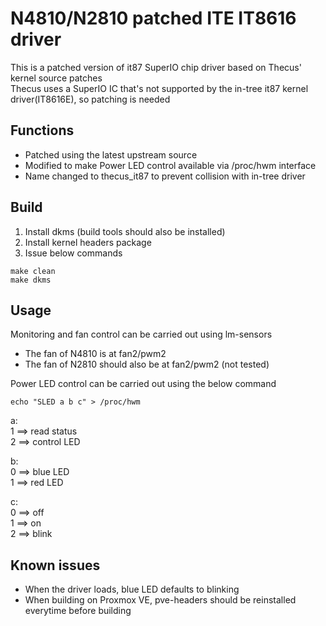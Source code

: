 # N4810/N2810 patched ITE IT8616 driver
This is a patched version of it87 SuperIO chip driver based on Thecus' kernel source patches  
Thecus uses a SuperIO IC that's not supported by the in-tree it87 kernel driver(IT8616E), so patching is needed  

## Functions
- Patched using the latest upstream source
- Modified to make Power LED control available via /proc/hwm interface
- Name changed to thecus_it87 to prevent collision with in-tree driver

## Build
1. Install dkms (build tools should also be installed)  
2. Install kernel headers package
3. Issue below commands
```
make clean
make dkms
```
## Usage
Monitoring and fan control can be carried out using lm-sensors 
- The fan of N4810 is at fan2/pwm2
- The fan of N2810 should also be at fan2/pwm2 (not tested)

Power LED control can be carried out using the below command  
```
echo "SLED a b c" > /proc/hwm
```
a:  
1 ==> read status  
2 ==> control LED  
	
b:  
0 ==> blue LED  
1 ==> red LED  

c:  
0 ==> off  
1 ==> on  
2 ==> blink  

## Known issues
- When the driver loads, blue LED defaults to blinking
- When building on Proxmox VE, pve-headers should be reinstalled everytime before building